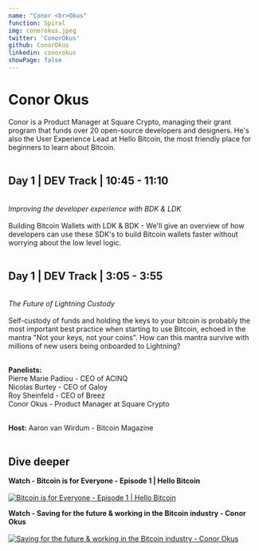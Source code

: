 ```yaml
---
name: "Conor <br>Okus"
function: Spiral
img: conorokus.jpeg
twitter: 'ConorOkus'
github: ConorOkus
linkedin: conorokus
showPage: false
---
```


# Conor Okus
 
Conor is a Product Manager at Square Crypto, managing their grant program that funds over 20 open-source developers and designers. He's also the User Experience Lead at Hello Bitcoin, the most friendly place for beginners to learn about Bitcoin. 
<br><br>

## Day 1 | DEV Track | 10:45 - 11:10
<br>
<i>Improving the developer experience with BDK & LDK</i><br><br>
Building Bitcoin Wallets with LDK & BDK - We'll give an overview of how developers can use these SDK's to build Bitcoin wallets faster without worrying about the low level logic.  <br><br>

## Day 1 | DEV Track | 3:05 - 3:55
<br>
<i>The Future of Lightning Custody</i><br><br>
Self-custody of funds and holding the keys to your bitcoin is probably the most important best practice when starting to use Bitcoin, echoed in the mantra "Not your keys, not your coins". How can this mantra survive with millions of new users being onboarded to Lightning?<br><br>

<b>Panelists:</b><br>
Pierre Marie Padiou - CEO of ACINQ<br>
Nicolas Burtey - CEO of Galoy<br>
Roy Sheinfeld - CEO of Breez<br>
Conor Okus - Product Manager at Square Crypto<br><br>

<b>Host:</b> Aaron van Wirdum - Bitcoin Magazine<br><br>

## Dive deeper


<div class="grid grid-cols-1 md:grid-cols-2 gap-5">
<div class="p-3 my-2">

**Watch - Bitcoin is for Everyone - Episode 1 | Hello Bitcoin** <br><br>
[ ![Bitcoin is for Everyone - Episode 1 | Hello Bitcoin](/2022/content/conor_hello.png)](https://www.youtube.com/watch?v=oubZGyDY4Dc/)
</div>

<div class="p-3 my-2">

**Watch - Saving for the future & working in the Bitcoin industry - Conor Okus** <br><br>
[ ![Saving for the future & working in the Bitcoin industry - Conor Okus](/2022/content/conor_future.png)](https://www.youtube.com/watch?v=WCKRR09UqrM/)
</div>

</div>

<br>


